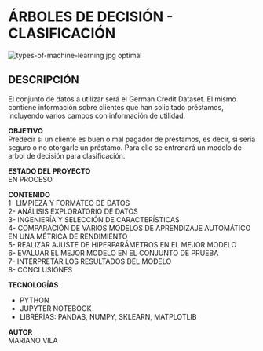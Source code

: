 # ÁRBOLES DE DECISIÓN - CLASIFICACIÓN  

![types-of-machine-learning jpg optimal](https://user-images.githubusercontent.com/106885815/235266418-56f94b3a-41f4-4124-b059-7097b8cb0e6e.jpg)

## DESCRIPCIÓN      
El conjunto de datos a utilizar será el German Credit Dataset. El mismo contiene información sobre clientes que han solicitado préstamos, incluyendo varios campos con información de utilidad.    

**OBJETIVO**    
Predecir si un cliente es buen o mal pagador de préstamos, es decir, si sería seguro o no otorgarle un préstamo. Para ello se entrenará un modelo de arbol de decisión para clasificación.          

**ESTADO DEL PROYECTO**      
EN PROCESO.    

**CONTENIDO**    
1- LIMPIEZA Y FORMATEO DE DATOS  
2- ANÁLISIS EXPLORATORIO DE DATOS  
3- INGENIERÍA Y SELECCIÓN DE CARACTERÍSTICAS  
4- COMPARACIÓN DE VARIOS MODELOS DE APRENDIZAJE AUTOMÁTICO EN UNA MÉTRICA DE RENDIMIENTO  
5- REALIZAR AJUSTE DE HIPERPARÁMETROS EN EL MEJOR MODELO  
6- EVALUAR EL MEJOR MODELO EN EL CONJUNTO DE PRUEBA  
7- INTERPRETAR LOS RESULTADOS DEL MODELO  
8- CONCLUSIONES      
    
**TECNOLOGÍAS**  
* PYTHON  
* JUPYTER NOTEBOOK  
* LIBRERÍAS: PANDAS, NUMPY, SKLEARN, MATPLOTLIB   

**AUTOR**  
MARIANO VILA
